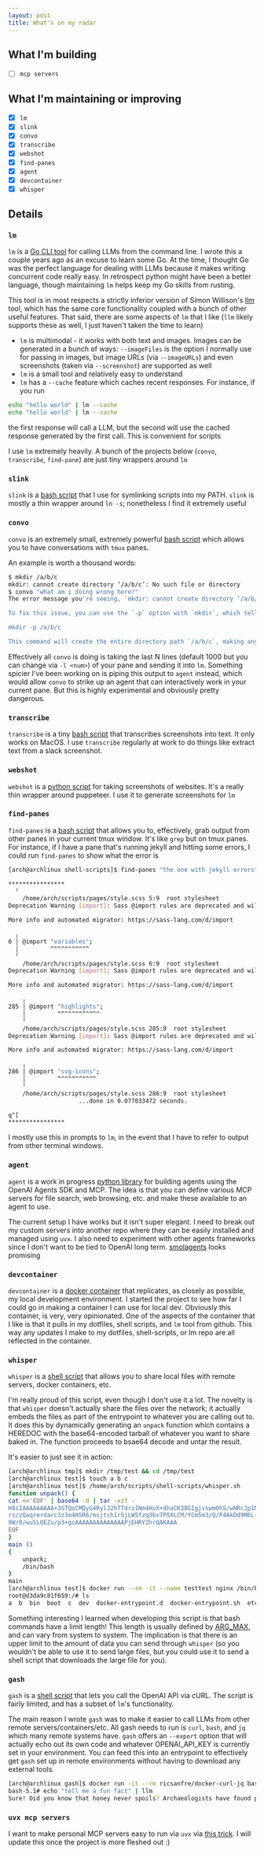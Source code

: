 ```yaml
---
layout: post
title: What's on my radar
---
```

## What I'm building
- [ ] `mcp servers`

## What I'm maintaining or improving
- [X] `lm`
- [X] `slink`
- [X] `convo`
- [X] `transcribe`
- [X] `webshot`
- [X] `find-panes`
- [X] `agent`
- [X] `devcontainer`
- [X] `whisper`

## Details
### `lm`
`lm` is a [Go CLI tool](https://github.com/WillChangeThisLater/lm) for calling LLMs from the command line. I wrote this a couple years ago as an excuse to learn some Go. At the time, I thought Go was the perfect language for dealing with LLMs because it makes writing concurrent code really easy. In retrospect python might have been a better language, though maintaining `lm` helps keep my Go skills from rusting.

This tool is in most respects a strictly inferior version of Simon Willison's [llm](https://github.com/simonw/llm) tool, which has the same core functionality coupled with a bunch of other useful features. That said, there are some aspects of `lm` that I like (`llm` likely supports these as well, I just haven't taken the time to learn)

- `lm` is multimodal - it works with both text and images. Images can be generated in a bunch of ways: `--imageFiles` is the option I normally use for passing in images, but image URLs (via `--imageURLs`) and even screenshots (taken via `--screenshot`) are supported as well
- `lm` is a small tool and relatively easy to understand
- `lm` has a `--cache` feature which caches recent responses. For instance, if you run

```bash
echo "hello world" | lm --cache
echo "hello world" | lm --cache
```

the first response will call a LLM, but the second will use the cached response generated by the first call. This is convenient for scripts

I use `lm` extremely heavily. A bunch of the projects below (`convo`, `transcribe`, `find-pane`) are just tiny wrappers around `lm`

### `slink`
`slink` is a [bash script](https://github.com/WillChangeThisLater/shell-scripts/blob/main/slink.sh) that I use for symlinking scripts into my PATH. `slink` is mostly a thin wrapper around `ln -s`; nonetheless I find it extremely useful

### `convo`
`convo` is an extremely small, extremely powerful [bash script](https://github.com/WillChangeThisLater/shell-scripts/blob/main/convo.sh) which allows you to have conversations with `tmux` panes.  

An example is worth a thousand words:

```bash
$ mkdir /a/b/c
mkdir: cannot create directory ‘/a/b/c’: No such file or directory
$ convo "what am i doing wrong here?"
The error message you're seeing, `mkdir: cannot create directory ‘/a/b/c’: No such file or directory`, indicates that the parent directories (`/a` and `/a/b`) do not exist, so `mkdir` is unable to create the full path starting from `/a`.

To fix this issue, you can use the `-p` option with `mkdir`, which tells `mkdir` to create the parent directories as needed. Here’s how you can modify your command:

mkdir -p /a/b/c

This command will create the entire directory path `/a/b/c`, making any intermediate directories (`/a`, `/a/b`) if they do not already exist.
```

Effectively all `convo` is doing is taking the last N lines (default 1000 but you can change via `-l <num>`) of your pane and sending it into `lm`. Something spicier I've been working on is piping this output to `agent` instead, which would allow `convo` to strike up an agent that can interactively work in your current pane. But this is highly experimental and obviously pretty dangerous.


### `transcribe`
`transcribe` is a tiny [bash script](https://github.com/WillChangeThisLater/shell-scripts/blob/main/transcribe.sh) that transcribes screenshots into text. It only works on MacOS. I use `transcribe` regularly at work to do things like extract text from a slack screenshot.

### `webshot`
`webshot` is a [python script](https://github.com/WillChangeThisLater/shell-scripts/blob/main/webshot.py) for taking screenshots of websites. It's a really thin wrapper around puppeteer. I use it to generate screenshots for `lm`

### `find-panes`
`find-panes` is a [bash script](https://github.com/WillChangeThisLater/shell-scripts/blob/main/find-panes.sh) that allows you to, effectively, grab output from other panes in your current tmux window. It's like `grep` but on tmux panes. For instance, if I have a pane that's running jekyll and hitting some errors, I could run `find-panes` to show what the error is 

```bash
[arch@archlinux shell-scripts]$ find-panes "the one with jekyll errors"

****************
  ╵
    /home/arch/scripts/pages/style.scss 5:9  root stylesheet
Deprecation Warning [import]: Sass @import rules are deprecated and will be removed in Dart Sass 3.0.0.

More info and automated migrator: https://sass-lang.com/d/import

  ╷
6 │ @import "variables";
  │         ^^^^^^^^^^^
  ╵
    /home/arch/scripts/pages/style.scss 6:9  root stylesheet
Deprecation Warning [import]: Sass @import rules are deprecated and will be removed in Dart Sass 3.0.0.

More info and automated migrator: https://sass-lang.com/d/import

    ╷
285 │ @import "highlights";
    │         ^^^^^^^^^^^^
    ╵
    /home/arch/scripts/pages/style.scss 285:9  root stylesheet
Deprecation Warning [import]: Sass @import rules are deprecated and will be removed in Dart Sass 3.0.0.

More info and automated migrator: https://sass-lang.com/d/import

    ╷
286 │ @import "svg-icons";
    │         ^^^^^^^^^^^
    ╵
    /home/arch/scripts/pages/style.scss 286:9  root stylesheet
                    ...done in 0.077033472 seconds.

q^[
****************
```

I mostly use this in prompts to `lm`, in the event that I have to refer to output from other terminal windows.

### `agent`
`agent` is a work in progress [python library](https://github.com/WillChangeThisLater/easy-mcp) for building agents using the OpenAI Agents SDK and MCP. The idea is that you can define various MCP servers for file search, web browsing, etc. and make these available to an agent to use.

The current setup I have works but it isn't super elegant. I need to break out my custom servers into another repo where they can be easily installed and managed using `uvx`. I also need to experiment with other agents frameworks since I don't want to be tied to OpenAI long term. [smolagents](https://github.com/huggingface/smolagents) looks promising

### `devcontainer`
`devcontainer` is a [docker container](https://github.com/WillChangeThisLater/dev-container) that replicates, as closely as possible, my local development environment. I started the project to see how far I could go in making a container I can use for local dev. Obviously this container, is very, very opinionated. One of the aspects of the container that I like is that it pulls in my dotfiles, shell scripts, and `lm` tool from github. This way any updates I make to my dotfiles, shell-scripts, or lm repo are all reflected in the container.

### `whisper`
`whisper` is a [shell script](https://github.com/WillChangeThisLater/shell-scripts/blob/main/whisper.sh) that allows you to share local files with remote servers, docker containers, etc.

I'm really proud of this script, even though I don't use it a lot. The novelty is that `whisper` doesn't actually share the files over the network; it actually embeds the files as part of the entrypoint to whatever you are calling out to. It does this by dynamically generating an `unpack` function which contains a HEREDOC with the base64-encoded tarball of whatever you want to share baked in. The function proceeds to bsae64 decode and untar the result.

It's easier to just see it in action:

```bash
[arch@archlinux tmp]$ mkdir /tmp/test && cd /tmp/test
[arch@archlinux test]$ touch a b c
[arch@archlinux test]$ /home/arch/scripts/shell-scripts/whisper.sh
function unpack() {
cat <<'EOF' | base64 -d | tar -xzf -
H4sIAAAAAAAAA+3STQoCMQyG4RylJ2hTTdrz1Nm4HvX+dhaCK38GIgjvswm0hS/wNRcJp1N332bt
rs/zQaqrerdarc3z3o4HSR6/msjtch1rSjLW5fzq3bv7P5XLCM/YCm5m3/Q/P4AkDd9M6L+cwjN2
9W/0/wu5LOEZu/p3+gcAAAAAAAAAAAAAAPjEHRYZhrQAKAAA
EOF
}
main ()
{
    unpack;
    /bin/bash
}
main
[arch@archlinux test]$ docker run --rm -it --name testtest nginx /bin/bash -c "$(/home/arch/scripts/shell-scripts/whisper.sh)"
root@d3da9c81f659:/# ls
a  b  bin  boot  c  dev  docker-entrypoint.d  docker-entrypoint.sh  etc  home  lib  lib64  media  mnt  opt  proc  root  run  sbin  srv  sys  tmp  usr  var
```

Something interesting I learned when developing this script is that bash commands have a limit length! This length is usually defined by [ARG_MAX](https://unix.stackexchange.com/questions/120642/what-defines-the-maximum-size-for-a-command-single-argument), and can vary from system to system. The implication is that there is an upper limit to the amount of data you can send through `whisper` (so you wouldn't be able to use it to send large files, but you could use it to send a shell script that downloads the large file for you).

### `gash`
`gash` is a [shell script](https://github.com/WillChangeThisLater/gash) that lets you call the OpenAI API via cURL. The script is fairly limited, and has a subset of `lm`'s functionality.

The main reason I wrote `gash` was to make it easier to call LLMs from other remote servers/containers/etc. All gash needs to run is `curl`, `bash`, and `jq` which many remote systems have. `gash` offers an `--export` option that will actually echo out its own code and whatever OPENAI_API_KEY is currently set in your environment. You can feed this into an entrypoint to effectively get `gash` set up in remote environments without having to download any external tools.

```bash
[arch@archlinux gash]$ docker run -it --rm ricsanfre/docker-curl-jq bash -c "$(./gash.sh --export); export -f llm; bash"
bash-5.1# echo "tell me a fun fact" | llm
Sure! Did you know that honey never spoils? Archaeologists have found pots of honey in ancient Egyptian tombs that are over 3,000 years old and still perfectly edible! Honey's low moisture content and acidic pH create an environment that resists bacteria and spoilage, making it one of the longest-lasting foods on the planet.
```


### `uvx mcp servers`
I want to make personal MCP servers easy to run via `uvx` via [this trick](https://github.com/astral-sh/uv/issues/8199). I will update this once the project is more fleshed out :)
